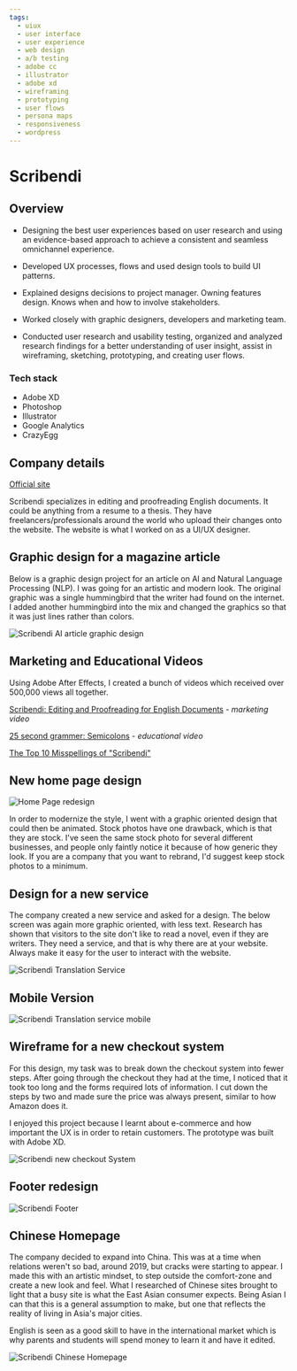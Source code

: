 ```yaml
---
tags:
  - uiux
  - user interface
  - user experience
  - web design
  - a/b testing
  - adobe cc
  - illustrator
  - adobe xd
  - wireframing
  - prototyping
  - user flows
  - persona maps
  - responsiveness
  - wordpress
---
```


# Scribendi

## Overview

- Designing the best user experiences based on user research and using an evidence-based approach to achieve a consistent and seamless omnichannel experience.

- Developed UX processes, flows and used design tools to build UI patterns.

- Explained designs decisions to project manager. Owning features design. Knows when and how to involve stakeholders.

- Worked closely with graphic designers, developers and marketing team.

- Conducted user research and usability testing, organized and analyzed research findings for a better understanding of user insight, assist in wireframing, sketching, prototyping, and creating user flows.

### Tech stack

- Adobe XD
- Photoshop
- Illustrator
- Google Analytics
- CrazyEgg

## Company details

[Official site](https://www.scribendi.com)

Scribendi specializes in editing and proofreading English documents. It could be anything from a resume to a thesis. They have freelancers/professionals around the world who upload their changes onto the website. The website is what I worked on as a UI/UX designer.

## Graphic design for a magazine article
Below is a graphic design project for an article on AI and Natural Language Processing (NLP). I was going for an artistic and modern look.  The original graphic was a single hummingbird that the writer had found on the internet.  I added another hummingbird into the mix and changed the graphics so that it was just lines rather than colors.

![Scribendi AI article graphic design](/work/uiux/scribendi/ai-article.jpg)

## Marketing and Educational Videos

Using Adobe After Effects, I created a bunch of videos which received over 500,000 views all together. 

[Scribendi: Editing and Proofreading for English Documents](https://www.youtube.com/watch?v=os7JezfFh8I) - *marketing video*

[25 second grammer: Semicolons](https://www.youtube.com/watch?v=AhDfTdAY1cU) - *educational video*

[The Top 10 Misspellings of "Scribendi"](https://www.youtube.com/watch?v=lj6KnVkdQqk) 

## New home page design

![Home Page redesign](/work/uiux/scribendi/banner-scribendi.jpg)

In order to modernize the style, I went with a graphic oriented design that could then be animated. Stock photos have one drawback, which is that they are stock. I've seen the same stock photo for several different businesses, and people only faintly notice it because of how generic they look. If you are a company that you want to rebrand, I'd suggest keep stock photos to a minimum.

## Design for a new service

The company created a new service and asked for a design. The below screen was again more graphic oriented, with less text. Research has shown that visitors to the site don't like to read a novel, even if they are writers. They need a service, and that is why there are at your website. Always make it easy for the user to interact with the website.

![Scribendi Translation Service](/work/uiux/scribendi/translation-page.png)

## Mobile Version

![Scribendi Translation service mobile](/work/uiux/scribendi/mobile-translation.png)

## Wireframe for a new checkout system
For this design, my task was to break down the checkout system into fewer steps.  After going through the checkout they had at the time, I noticed that it took too long and the forms required lots of information.  I cut down the steps by two and made sure the price was always present, similar to how Amazon does it. 

I enjoyed this project because I learnt about e-commerce and how important the UX is in order to retain customers. The prototype was built with Adobe XD. 

![Scribendi new checkout System](/work/uiux/scribendi/checkout.png)

## Footer redesign
![Scribendi Footer](/work/uiux/scribendi/footer.png)

## Chinese Homepage

The company decided to expand into China. This was at a time when relations weren't so bad, around 2019, but cracks were starting to appear. I made this with an artistic mindset, to step outside the comfort-zone and create a new look and feel. What I researched of Chinese sites brought to light that a busy site is what the East Asian consumer expects. Being Asian I can that this is a general assumption to make, but one that reflects the reality of living in Asia's major cities.

English is seen as a good skill to have in the international market which is why parents and students will spend money to learn it and have it edited.

![Scribendi Chinese Homepage](/work/uiux/scribendi/scribendi-china.png)
